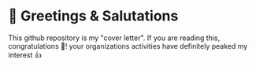 # 👋 Greetings & Salutations 

[](https://media.giphy.com/media/QYkX9IMHthYn0Y3pcG/giphy.gif)
This github repository is my "cover letter". If you are reading this, congratulations 🥳!  your organizations activities have definitely peaked my interest 👍
